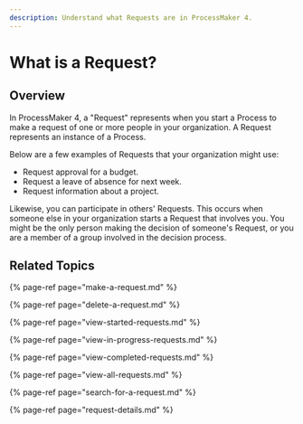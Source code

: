 ```yaml
---
description: Understand what Requests are in ProcessMaker 4.
---
```


# What is a Request?

## Overview

In ProcessMaker 4, a "Request" represents when you start a Process to make a request of one or more people in your organization. A Request represents an instance of a Process.

Below are a few examples of Requests that your organization might use:

* Request approval for a budget.
* Request a leave of absence for next week.
* Request information about a project.

Likewise, you can participate in others' Requests. This occurs when someone else in your organization starts a Request that involves you. You might be the only person making the decision of someone's Request, or you are a member of a group involved in the decision process.

## Related Topics

{% page-ref page="make-a-request.md" %}

{% page-ref page="delete-a-request.md" %}

{% page-ref page="view-started-requests.md" %}

{% page-ref page="view-in-progress-requests.md" %}

{% page-ref page="view-completed-requests.md" %}

{% page-ref page="view-all-requests.md" %}

{% page-ref page="search-for-a-request.md" %}

{% page-ref page="request-details.md" %}

